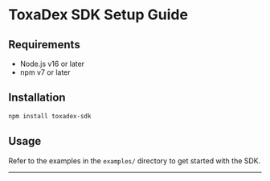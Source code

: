 # ToxaDex SDK Setup Guide

## Requirements
- Node.js v16 or later
- npm v7 or later

## Installation
```bash
npm install toxadex-sdk
```

## Usage
Refer to the examples in the `examples/` directory to get started with the SDK.


---
